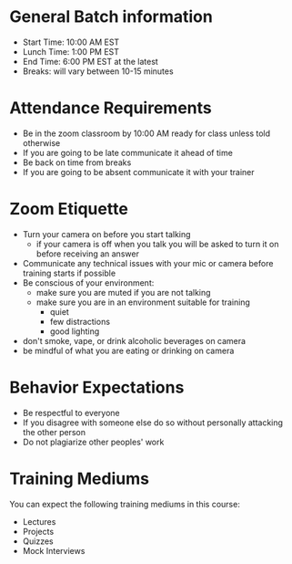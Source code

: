 # General Batch information
- Start Time:   10:00 AM EST
- Lunch Time:   1:00 PM EST
- End Time:     6:00 PM EST at the latest
- Breaks:       will vary between 10-15 minutes

# Attendance Requirements
- Be in the zoom classroom by 10:00 AM ready for class unless told otherwise
- If you are going to be late communicate it ahead of time
- Be back on time from breaks
- If you are going to be absent communicate it with your trainer

# Zoom Etiquette
- Turn your camera on before you start talking
    - if your camera is off when you talk you will be asked to turn it on before receiving an answer
- Communicate any technical issues with your mic or camera before training starts if possible
- Be conscious of your environment:
    - make sure you are muted if you are not talking
    - make sure you are in an environment suitable for training
        - quiet
        - few distractions
        - good lighting
- don't smoke, vape, or drink alcoholic beverages on camera
- be mindful of what you are eating or drinking on camera

# Behavior Expectations
- Be respectful to everyone
- If you disagree with someone else do so without personally attacking the other person
- Do not plagiarize other peoples' work

# Training Mediums
You can expect the following training mediums in this course:
- Lectures
- Projects
- Quizzes
- Mock Interviews 